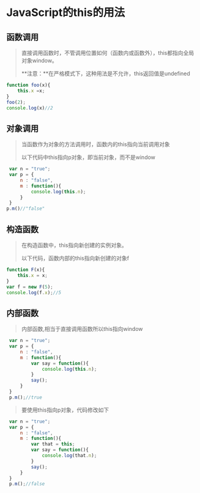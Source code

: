 # JavaScript的this的用法

## 函数调用

> 直接调用函数时，不管调用位置如何（函数内或函数外），this都指向全局对象window。
>
> **注意：**在严格模式下，这种用法是不允许，this返回值是undefined

```javascript
function foo(x){
    this.x =x;
}
foo(2);
console.log(x)//2
```

## 对象调用

> 当函数作为对象的方法调用时，函数内的this指向当前调用对象
>
> 以下代码中this指向p对象，即当前对象，而不是window

```javascript
 var n = "true";
 var p = {
     n : "false",
     m : function(){
         console.log(this.n);
     }
 }
p.m()//"false"
```

## 构造函数

> 在构造函数中，this指向新创建的实例对象。
>
> 以下代码，函数内部的this指向新创建的对象f

```javascript
function F(x){
    this.x = x;
}
var f = new F(5);
console.log(f.x);//5
```

## 内部函数

> 内部函数,相当于直接调用函数所以this指向window

```javascript
 var n = "true";
 var p = {
     n : "false",
     m : function(){
         var say = function(){
             console.log(this.n);
         }
         say();
     }
 }
 p.m();//true
```

> 要使用this指向p对象，代码修改如下

```javascript
 var n = "true";
 var p = {
     n : "false",
     m : function(){
         var that = this;
         var say = function(){
             console.log(that.n);
         }
         say();
     }
 }
 p.m();//false
```

